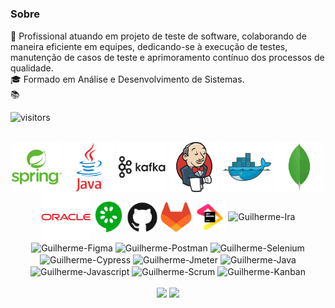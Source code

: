 <div align="left">

  #

  ### Sobre
   🚀 Profissional atuando em projeto de teste de software, colaborando de maneira eficiente em equipes, dedicando-se à execução de testes, manutenção de casos de teste e aprimoramento contínuo dos processos de qualidade.
   <br> 🎓 Formado em Análise e Desenvolvimento de Sistemas.
   <br> 📚 
   
  ![visitors](https://visitor-badge.laobi.icu/badge?page_id=https://github.com/gclobato)
    <div align="center">
   
   <div style="display: inline_block"><br>
    <img align="center" alt="Guilherme-Spring" height="80" width="80" src="https://github.com/devicons/devicon/blob/master/icons/spring/spring-original-wordmark.svg">
    <img align="center" alt="Guilherme-Java" height="80" width="80" src="https://github.com/devicons/devicon/blob/master/icons/java/java-original-wordmark.svg">
    <img align="center" alt="Guilherme-Kafka" height="80" width="80" src="https://github.com/devicons/devicon/blob/master/icons/apachekafka/apachekafka-original-wordmark.svg">
    <img align="center" alt="Guilherme-Jenkins" height="80" width="80" src="https://github.com/devicons/devicon/blob/master/icons/jenkins/jenkins-original.svg">
    <img align="center" alt="Guilherme-Docker" height="80" width="80" src="https://github.com/devicons/devicon/blob/master/icons/docker/docker-original.svg">
    <img align="center" alt="Guilherme-MongoDB" height="80" width="80" src="https://github.com/devicons/devicon/blob/master/icons/mongodb/mongodb-original.svg">
    <img align="center" alt="Guilherme-Oracle" height="80" width="80" src="https://github.com/devicons/devicon/blob/master/icons/oracle/oracle-original.svg">
    <img align="center" alt="Guilherme-Cucumber" height="50" width="50" src="https://github.com/devicons/devicon/blob/master/icons/cucumber/cucumber-plain.svg">
    <img align="center" alt="Guilherme-GitHub" height="50" width="50" src="https://github.com/devicons/devicon/blob/master/icons/github/github-original.svg">
    <img align="center" alt="Guilherme-GitLab" height="50" width="50" src="https://github.com/devicons/devicon/blob/master/icons/gitlab/gitlab-original.svg">
    <img align="center" alt="Guilherme-JetBrains" height="50" width="50" src="https://github.com/devicons/devicon/blob/master/icons/jetbrains/jetbrains-original.svg">
    <img align="center" alt="Guilherme-Ira" height="50" width="50" src="https://raw.githubusercontent.com/seu-usuario/seu-repositorio/main/icons/ira-icon.png">
    <img align="center" alt="Guilherme-Figma" height="50" width="50" src="<!-- Insira o link da imagem do ícone correspondente a Figma -->">
    <img align="center" alt="Guilherme-Postman" height="50" width="50" src="<!-- Insira o link da imagem do ícone correspondente a Postman -->">
    <img align="center" alt="Guilherme-Selenium" height="50" width="50" src="<!-- Insira o link da imagem do ícone correspondente a Selenium -->">
    <img align="center" alt="Guilherme-Cypress" height="50" width="50" src="<!-- Insira o link da imagem do ícone correspondente a Cypress -->">
    <img align="center" alt="Guilherme-Jmeter" height="50" width="50" src="<!-- Insira o link da imagem do ícone correspondente a Jmeter -->">
    <img align="center" alt="Guilherme-Java" height="50" width="50" src="<!-- Insira o link da imagem do ícone correspondente a Java -->">
    <img align="center" alt="Guilherme-Javascript" height="50" width="50" src="<!-- Insira o link da imagem do ícone correspondente a Javascript -->">
    <img align="center" alt="Guilherme-Scrum" height="50" width="50" src="<!-- Insira o link da imagem do ícone correspondente a Scrum -->">
    <img align="center" alt="Guilherme-Kanban" height="50" width="50" src="<!-- Insira o link da imagem do ícone correspondente a Kanban -->">
  </div>
  <br>
  <div> 
    <a href="mailto:guilherme.lobato09@gmail.com"><img src="https://img.shields.io/badge/Gmail-D14836?style=for-the-badge&logo=gmail&logoColor=white" target="_blank"></a>
    <a href="https://www.linkedin.com/in" target="_blank"><img src="https://img.shields.io/badge/LinkedIn-0077B5?style=for-the-badge&logo=linkedin&logoColor=white" target="_blank"></a> 
  </div>
</div>
